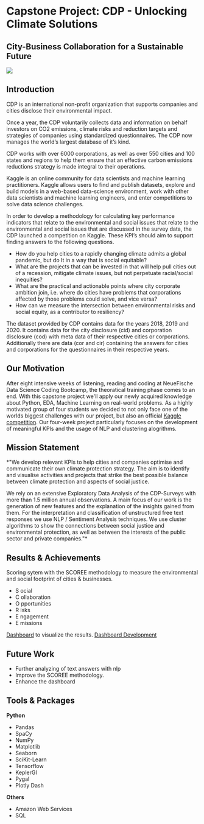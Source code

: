 # Capstone Project: CDP - Unlocking Climate Solutions
## City-Business Collaboration for a Sustainable Future
![](https://insuranceday.maritimeintelligence.informa.com/-/media/insurance-day/markets/specialty/environmental/climate-change-cooperation.jpg?w=790&hash=AE1254BAD6671AF719770C25B8A08A1C)

## Introduction

CDP is an international non-profit organization that supports companies and cities disclose their environmental impact.

Once a year, the CDP voluntarily collects data and information on behalf investors on CO2 emissions, climate risks and reduction targets and strategies of companies using standardized questionnaires. The CDP now manages the world’s largest database of it’s kind.

CDP works with over 6000 corporations, as well as over 550 cities and 100 states and regions to help them ensure that an effective carbon emissions reductions strategy is made integral to their operations.

Kaggle is an online community for data scientists and machine learning practitioners. Kaggle allows users to find and publish datasets, explore and build models in a web-based data-science environment, work with other data scientists and machine learning engineers, and enter competitions to solve data science challenges.

In order to develop a methodology for calculating key performance indicators that relate to the environmental and social issues that relate to the environmental and social issues that are discussed in the survey data, the CDP launched a competition on Kaggle. These KPI’s should aim to support finding answers to the following questions.

- How do you help cities to a rapidly changing climate admits a global pandemic, but do It in a way that is social equitable?
- What are the projects that can be invested in that will help pull cities out of a recession, mitigate climate issues, but not perpetuate racial/social inequities?
- What are the practical and actionable points where city corporate ambition join, i.e. where do cities have problems that corporations affected by those problems could solve, and vice versa?
- How can we measure the intersection between environmental risks and social equity, as a contributor to resiliency?

The dataset provided by CDP contains data for the years 2018, 2019 and 2020. It contains data for the city disclosure (cid) and corporation disclosure (cod) with meta data of their respective cities or corporations. Additionally there are data (cor and cir) containing the answers for cities and corporations for the questionnaires in their respective years. 

## Our Motivation

After eight intensive weeks of listening, reading and coding at NeueFische Data Science Coding Bootcamp, the theoratical training phase comes to an end. With this capstone project we'll apply our newly acquired knowledge about Python, EDA, Machine Learning on real-world problems. 
As a highly motivated group of four students we decided to not only face one of the worlds biggest challenges with our project, but also an official [Kaggle competition](https://www.kaggle.com/c/cdp-unlocking-climate-solutions/).
Our four-week project particularly focuses on the development of meaningful KPIs and the usage of NLP and clustering alogrithms.

## Mission Statement

*"We develop relevant KPIs to help cities and companies optimise and communicate their own climate protection strategy. The aim is to identify and visualise activities and projects that strike the best possible balance between climate protection and aspects of social justice. 
 
We rely on an extensive Exploratory Data Analysis of the CDP-Surveys with more than 1.5 million annual observations. A main focus of our work is the generation of new features and the explanation of the insights gained from them. For the interpretation and classification of unstructured free text responses we use NLP / Sentiment Analysis techniques. We use cluster algorithms to show the connections between social justice and environmental protection, as well as between the interests of the public sector and private companies."*

## Results & Achievements
Scoring sytem with the SCOREE methodology to measure the environmental and social footprint of cities & businesses.

- S ocial
- C ollaboration
- O pportunities
- R isks
- E ngagement
- E missions

[Dashboard](https://score2-project.herokuapp.com/apps/dashboard) to visualize the results.
[Dashboard Development](https://github.com/davidslabon/Capstone_Dashboard) 

## Future Work
- Further analyzing of text answers with nlp 
- Improve the SCOREE methodology.
- Enhance the dashboard



## Tools & Packages

**Python**
- Pandas
- SpaCy
- NumPy
- Matplotlib
- Seaborn
- SciKit-Learn
- Tensorflow
- KeplerGl
- Pygal
- Plotly Dash

**Others**
- Amazon Web Services 
- SQL

